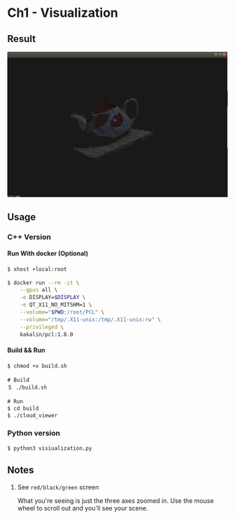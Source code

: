 # Ch1 - Visualization

## Result

![](teacup.png)

## Usage

### C++ Version

#### Run With docker (Optional)

```bash
$ xhost +local:root
```

```bash
$ docker run --rm -it \
    --gpus all \
    -e DISPLAY=$DISPLAY \
    -e QT_X11_NO_MITSHM=1 \
    --volume="$PWD:/root/PCL" \
    --volume="/tmp/.X11-unix:/tmp/.X11-unix:rw" \
    --privileged \
    kakalin/pcl:1.8.0
```

#### Build && Run

```bas
$ chmod +x build.sh

# Build
＄ ./build.sh

# Run
$ cd build
$ ./cloud_viewer
```

### Python version

```bash
$ python3 visiualization.py
```

## Notes

1. See `red/black/green` screen

    What you're seeing is just the three axes zoomed in. Use the mouse wheel to scroll out and you'll see your scene.
